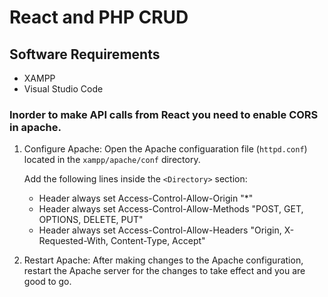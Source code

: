 # React and PHP CRUD

## Software Requirements
- XAMPP
- Visual Studio Code

### Inorder to make API calls from React you need to enable CORS in apache.
1. Configure Apache: Open the Apache configuaration file (`httpd.conf`) located in the `xampp/apache/conf` directory.
    
    Add the following lines inside the `<Directory>` section:
    - Header always set Access-Control-Allow-Origin "*"
    - Header always set Access-Control-Allow-Methods "POST, GET, OPTIONS, DELETE, PUT"
    - Header always set Access-Control-Allow-Headers "Origin, X-Requested-With, Content-Type, Accept"

2. Restart Apache: After making changes to the Apache configuration, restart the Apache server for the changes to take effect and you are good to go.
